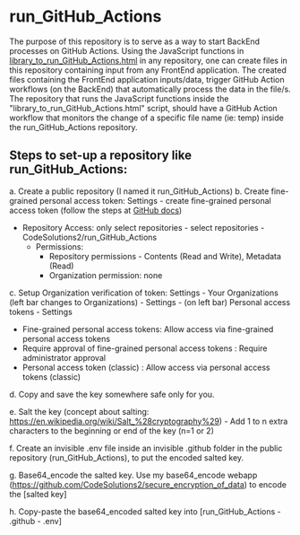 # run_GitHub_Actions

The purpose of this repository is to serve as a way to start BackEnd processes on GitHub Actions. Using the JavaScript functions in [library_to_run_GitHub_Actions.html](https://github.com/CodeSolutions2/.github/blob/main/library_to_run_GitHub_Actions.html) in any repository, one can create files in this repository containing input from any FrontEnd application. The created files containing the FrontEnd application inputs/data, trigger GitHub Action workflows (on the BackEnd) that automatically process the data in the file/s. The repository that runs the JavaScript functions inside the "library_to_run_GitHub_Actions.html" script, should have a GitHub Action workflow that monitors the change of a specific file name (ie: temp) inside the run_GitHub_Actions repository.

## Steps to set-up a repository like run_GitHub_Actions:
a. Create a public repository (I named it run_GitHub_Actions)
b. Create fine-grained personal access token: Settings - create fine-grained personal access token (follow the steps at [GitHub docs](https://docs.github.com/en/authentication/keeping-your-account-and-data-secure/managing-your-personal-access-tokens))
- Repository Access: only select repositories - select repositories -  CodeSolutions2/run_GitHub_Actions
    - Permissions: 
        - Repository permissions - Contents (Read and Write), Metadata (Read)
        - Organization permission: none

c. Setup Organization verification of token: Settings - Your Organizations (left bar changes to Organizations) - Settings - (on left bar) Personal access tokens - Settings
  - Fine-grained personal access tokens: Allow access via fine-grained personal access tokens 
  - Require approval of fine-grained personal access tokens : Require administrator approval 
  - Personal access token (classic) : Allow access via personal access tokens (classic) 

d. Copy and save the key somewhere safe only for you. 

e. Salt the key (concept about salting: https://en.wikipedia.org/wiki/Salt_%28cryptography%29)
    - Add 1 to n extra characters to the beginning or end of the key (n=1 or 2)

f. Create an invisible .env file inside an invisible .github folder in the public repository (run_GitHub_Actions), to put the encoded salted key.

g. Base64_encode the salted key. Use my base64_encode webapp (https://github.com/CodeSolutions2/secure_encryption_of_data) to encode the [salted key]

h. Copy-paste the base64_encoded salted key into [run_GitHub_Actions - .github - .env]
